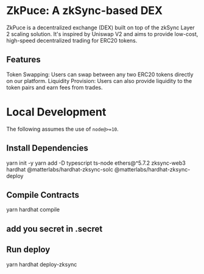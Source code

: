 # ZkPuce: A zkSync-based DEX

ZkPuce is a decentralized exchange (DEX) built on top of the zkSync Layer 2 scaling solution. It's inspired by Uniswap V2 and aims to provide low-cost, high-speed decentralized trading for ERC20 tokens.

## Features
Token Swapping: Users can swap between any two ERC20 tokens directly on our platform.
Liquidity Provision: Users can also provide liquidity to the token pairs and earn fees from trades.


# Local Development

The following assumes the use of `node@>=10`.

## Install Dependencies

yarn init -y
yarn add -D typescript ts-node ethers@^5.7.2 zksync-web3 hardhat @matterlabs/hardhat-zksync-solc @matterlabs/hardhat-zksync-deploy


## Compile Contracts

yarn hardhat compile

## add you secret in .secret


## Run deploy

yarn hardhat deploy-zksync

